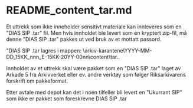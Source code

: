 # README_content_tar.md

Et uttrekk som ikke inneholder sensitivt materiale kan innleveres som en "DIAS SIP <uuid>.tar" fil. Men hvis innholdet ble levert som en kryptert zip-fil, må denne "DIAS SIP <uuid>.tar" pakkes ut ved bruk av et mottatt passord.

"DIAS SIP <uuid>.tar lagres i mappen:
\arkiv-karantene\YYYY-MM-DD_15KK_nnn_E-15KK-20YY-00nn\content\tar\..

Innholdet av et uttrekk skal være pakket som en "DIAS SIP <uuid>.tar" laget av Arkade 5 fra Arkivverket eller ev. andre verktøy som følger Riksarkivarens forskrift om pakkeformat.

Etter avtale med depot kan det i  noen tilfeller bli levert en "Ukurrant SIP" som ikke er pakket som foreskrevne DIAS SIP <uuid>.tar
